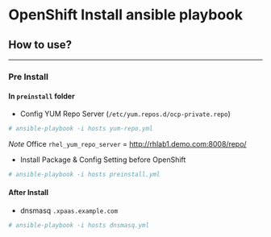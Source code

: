 # OpenShift Install ansible playbook 
## How to use?
-----------

### Pre Install 

#### In `preinstall` folder

  * Config YUM Repo Server (`/etc/yum.repos.d/ocp-private.repo`)
  ```bash
  # ansible-playbook -i hosts yum-repo.yml
  ```
  _Note_ Office `rhel_yum_repo_server` = http://rhlab1.demo.com:8008/repo/

  * Install Package & Config Setting before OpenShift
  ```bash
  # ansible-playbook -i hosts preinstall.yml
  ```

#### After Install

  * dnsmasq `.xpaas.example.com`
  ```bash
  # ansible-playbook -i hosts dnsmasq.yml
  ```
